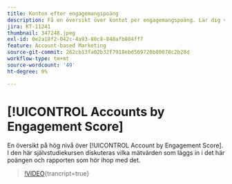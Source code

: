 ```yaml
---
title: Konton efter engagemangspoäng
description: Få en översikt över kontot per engagemangspoäng. Lär dig vilka mätvärden som läggs in i den här poängen och rapporten som hör till den.
jira: KT-11241
thumbnail: 347248.jpeg
exl-id: 0e2a18f2-042c-4a93-80c8-840afb804ff7
feature: Account-based Marketing
source-git-commit: 262cb13fa02b32f7918ebd569720b80078c2b28d
workflow-type: tm+mt
source-wordcount: '49'
ht-degree: 0%

---
```


# [!UICONTROL Accounts by Engagement Score]

En översikt på hög nivå över [!UICONTROL Account by Engagement Score].  I den här självstudiekursen diskuteras vilka mätvärden som läggs in i det här poängen och rapporten som hör ihop med det.

>[!VIDEO](https://video.tv.adobe.com/v/347248/?learn=on){trancript=true}
